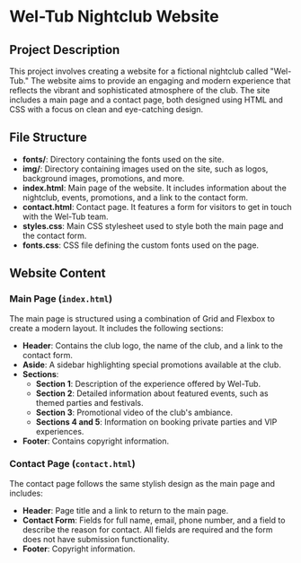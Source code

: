 # Wel-Tub Nightclub Website

## Project Description

This project involves creating a website for a fictional nightclub called "Wel-Tub." The website aims to provide an engaging and modern experience that reflects the vibrant and sophisticated atmosphere of the club. The site includes a main page and a contact page, both designed using HTML and CSS with a focus on clean and eye-catching design.

## File Structure

- **fonts/**: Directory containing the fonts used on the site.
- **img/**: Directory containing images used on the site, such as logos, background images, promotions, and more.
- **index.html**: Main page of the website. It includes information about the nightclub, events, promotions, and a link to the contact form.
- **contact.html**: Contact page. It features a form for visitors to get in touch with the Wel-Tub team.
- **styles.css**: Main CSS stylesheet used to style both the main page and the contact form.
- **fonts.css**: CSS file defining the custom fonts used on the page.

## Website Content

### Main Page (`index.html`)

The main page is structured using a combination of Grid and Flexbox to create a modern layout. It includes the following sections:

- **Header**: Contains the club logo, the name of the club, and a link to the contact form.
- **Aside**: A sidebar highlighting special promotions available at the club.
- **Sections**: 
  - **Section 1**: Description of the experience offered by Wel-Tub.
  - **Section 2**: Detailed information about featured events, such as themed parties and festivals.
  - **Section 3**: Promotional video of the club's ambiance.
  - **Sections 4 and 5**: Information on booking private parties and VIP experiences.
- **Footer**: Contains copyright information.

### Contact Page (`contact.html`)

The contact page follows the same stylish design as the main page and includes:

- **Header**: Page title and a link to return to the main page.
- **Contact Form**: Fields for full name, email, phone number, and a field to describe the reason for contact. All fields are required and the form does not have submission functionality.
- **Footer**: Copyright information.

